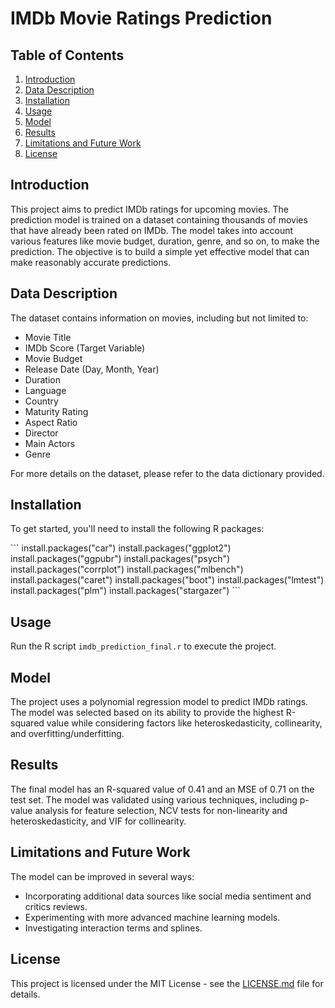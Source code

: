 
# IMDb Movie Ratings Prediction

## Table of Contents

1. [Introduction](#introduction)
2. [Data Description](#data-description)
3. [Installation](#installation)
4. [Usage](#usage)
5. [Model](#model)
6. [Results](#results)
7. [Limitations and Future Work](#limitations-and-future-work)
8. [License](#license)

## Introduction

This project aims to predict IMDb ratings for upcoming movies. The prediction model is trained on a dataset containing thousands of movies that have already been rated on IMDb. The model takes into account various features like movie budget, duration, genre, and so on, to make the prediction. The objective is to build a simple yet effective model that can make reasonably accurate predictions.

## Data Description

The dataset contains information on movies, including but not limited to:

- Movie Title
- IMDb Score (Target Variable)
- Movie Budget
- Release Date (Day, Month, Year)
- Duration
- Language
- Country
- Maturity Rating
- Aspect Ratio
- Director
- Main Actors
- Genre

For more details on the dataset, please refer to the data dictionary provided.

## Installation

To get started, you'll need to install the following R packages:

\```
install.packages("car")
install.packages("ggplot2")
install.packages("ggpubr")
install.packages("psych")
install.packages("corrplot")
install.packages("mlbench")
install.packages("caret")
install.packages("boot")
install.packages("lmtest")
install.packages("plm")
install.packages("stargazer")
\```

## Usage

Run the R script `imdb_prediction_final.r` to execute the project.

## Model

The project uses a polynomial regression model to predict IMDb ratings. The model was selected based on its ability to provide the highest R-squared value while considering factors like heteroskedasticity, collinearity, and overfitting/underfitting.

## Results

The final model has an R-squared value of 0.41 and an MSE of 0.71 on the test set. The model was validated using various techniques, including p-value analysis for feature selection, NCV tests for non-linearity and heteroskedasticity, and VIF for collinearity.

## Limitations and Future Work

The model can be improved in several ways:

- Incorporating additional data sources like social media sentiment and critics reviews.
- Experimenting with more advanced machine learning models.
- Investigating interaction terms and splines.

## License

This project is licensed under the MIT License - see the [LICENSE.md](LICENSE.md) file for details.

